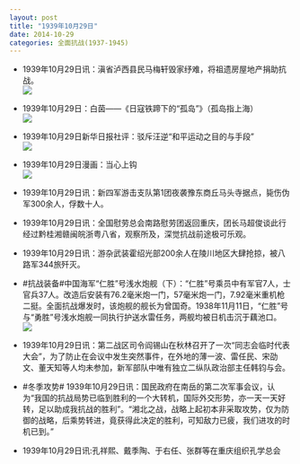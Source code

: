 ```yaml
---
layout: post
title: "1939年10月29日"
date: 2014-10-29
categories: 全面抗战(1937-1945)
---
```


<meta name="referrer" content="no-referrer" />

- 1939年10月29日讯：滇省泸西县民马梅轩毁家纾难，将祖遗房屋地产捐助抗战。 <br/><img src="https://ww2.sinaimg.cn/large/aca367d8jw1elsfajc0lrj208h0cyt9i.jpg" />

- 1939年10月29日：白茵——《日寇铁蹄下的“孤岛”》（孤岛指上海） <br/><img src="https://ww4.sinaimg.cn/large/aca367d8jw1elsdkmbzusj20h61fxduu.jpg" />

- 1939年10月29日新华日报社评：驳斥汪逆“和平运动之目的与手段” <br/><img src="https://ww4.sinaimg.cn/large/aca367d8jw1elsbtdo3r7j211h0h5tf2.jpg" />

- 1939年10月29日漫画：当心上钩 <br/><img src="https://ww2.sinaimg.cn/large/aca367d8jw1elsa3m6e96j20fb0ett9r.jpg" />

- 1939年10月29日讯：新四军游击支队第1团夜袭豫东商丘马头寺据点，毙伤伪军300余人，俘数十人。 

- 1939年10月29日讯：全国慰劳总会南路慰劳团返回重庆，团长马超俊谈此行经过黔桂湘赣闽皖浙粤八省，观察所及，深觉抗战前途极可乐观。 

- 1939年10月29日讯：游杂武装霍绍光部200余人在陵川地区大肆抢掠，被八路军344旅歼灭。 

- #抗战装备#中国海军“仁胜”号浅水炮舰（下）：“仁胜”号乘员中有军官7人，士官兵37人。改造后安装有76.2毫米炮一门，57毫米炮一门，7.92毫米重机枪二挺。全面抗战爆发时，该炮舰的舰长为曾国奇。1938年11月11日，“仁胜”号与“勇胜”号浅水炮舰一同执行护送水雷任务，两舰均被日机击沉于藕池口。  <br/><img src="https://ww4.sinaimg.cn/large/aca367d8jw1elrsr4s26uj20m80etwho.jpg" />

- 1939年10月29日讯：第二战区司令阎锡山在秋林召开了一次“同志会临时代表大会”，为了防止在会议中发生突然事件，在外地的薄一波、雷任民、宋劭文、董天知等人均未参加，新军部队中唯有独立二纵队政治部主任韩钧与会。 

- #冬季攻势# 1939年10月29日讯：国民政府在南岳的第二次军事会议，认为“我国的抗战局势已临到胜利的一个大转机，国际外交形势，亦一天一天好转，足以助成我抗战的胜利”。“湘北之战，战略上起初本非采取攻势，仅为防御的战略，后乘势转进，竟获得此决定的胜利，可知敌力已疲，我们进攻的时机已到。” 

- 1939年10月29日讯:孔祥熙、戴季陶、于右任、张群等在重庆组织孔学总会 

